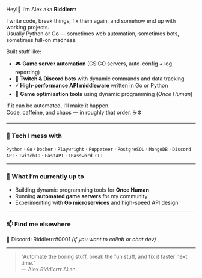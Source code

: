 Hey!👋 I’m Alex aka **Riddlerrr**

I write code, break things, fix them again, and somehow end up with working projects.  
Usually Python or Go — sometimes web automation, sometimes bots, sometimes full-on madness.  

Built stuff like:
- 🎮 **Game server automation** (CS:GO servers, auto-config + log reporting)
- 🤖 **Twitch & Discord bots** with dynamic commands and data tracking
- ⚡ **High-performance API middleware** written in Go or Python
- 🧠 **Game optimisation tools** using dynamic programming (*Once Human*)

If it can be automated, I’ll make it happen.  
Code, caffeine, and chaos — in roughly that order. ☕⚙️  

---

### 🧰 Tech I mess with
`Python` · `Go` · `Docker` · `Playwright` · `Puppeteer` · `PostgreSQL` · `MongoDB` · `Discord API` · `TwitchIO` · `FastAPI` · `1Password CLI` 

---

### 📡 What I’m currently up to
- Building dynamic programming tools for **Once Human**
- Running **automated game servers** for my community
- Experimenting with **Go microservices** and high-speed API design

---

### 📫 Find me elsewhere
💬 Discord: Riddlerrr#0001 *(if you want to collab or chat dev)*  

---

> “Automate the boring stuff, break the fun stuff, and fix it faster next time.”  
> — Alex *Riddlerrr* Allan
